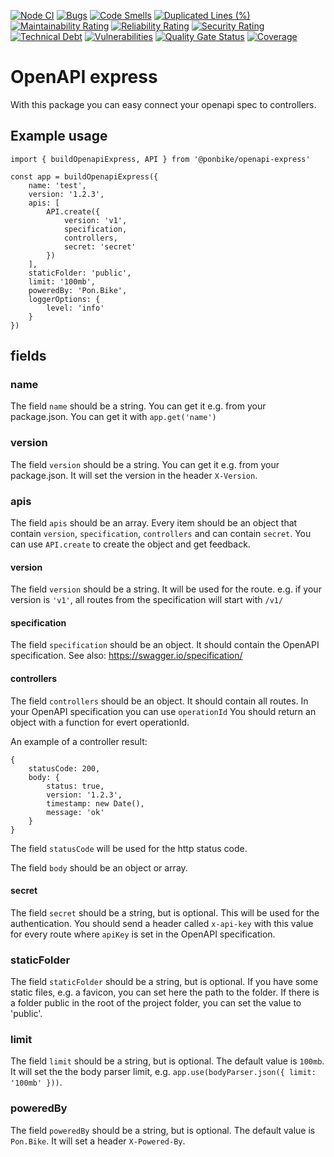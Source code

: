 [![Node CI][npm-image]][npm-url] [![Bugs][bugs-image]][bugs-url] [![Code Smells][code-smells-image]][code-smells-url] [![Duplicated Lines (%)][duplicate-lines-image]][duplicate-lines-url] [![Maintainability Rating][maintainability-rate-image]][maintainability-rate-url] [![Reliability Rating][reliability-rate-image]][reliability-rate-url] [![Security Rating][security-rate-image]][security-rate-url] [![Technical Debt][technical-debt-image]][technical-debt-url] [![Vulnerabilities][vulnerabilitiest-image]][vulnerabilitiest-url] [![Quality Gate Status][quality-gate-image]][quality-gate-url] [![Coverage][coverage-image]][coverage-url]

# OpenAPI express

With this package you can easy connect your openapi spec to controllers.

## Example usage

```
import { buildOpenapiExpress, API } from '@ponbike/openapi-express'

const app = buildOpenapiExpress({
    name: 'test',
    version: '1.2.3',
    apis: [
        API.create({
            version: 'v1',
            specification,
            controllers,
            secret: 'secret'
        })
    ],
    staticFolder: 'public',
    limit: '100mb',
    poweredBy: 'Pon.Bike',
    loggerOptions: {
        level: 'info'
    }
})
```

## fields

### name

The field `name` should be a string.
You can get it e.g. from your package.json.
You can get it with `app.get('name')`

### version

The field `version` should be a string.
You can get it e.g. from your package.json.
It will set the version in the header `X-Version`.

### apis

The field `apis` should be an array.
Every item should be an object that contain `version`, `specification`, `controllers` and can contain `secret`.
You can use `API.create` to create the object and get feedback.

#### version

The field `version` should be a string.
It will be used for the route.
e.g. if your version is `'v1'`, all routes from the specification will start with `/v1/`

#### specification

The field `specification` should be an object.
It should contain the OpenAPI specification.
See also: https://swagger.io/specification/

#### controllers

The field `controllers` should be an object.
It should contain all routes.
In your OpenAPI specification you can use `operationId`
You should return an object with a function for evert operationId.

An example of a controller result:
```
{
    statusCode: 200,
    body: {
        status: true,
        version: '1.2.3',
        timestamp: new Date(),
        message: 'ok'
    }
}
```

The field `statusCode` will be used for the http status code.

The field `body` should be an object or array.

#### secret

The field `secret` should be a string, but is optional.
This will be used for the authentication.
You should send a header called `x-api-key` with this value 
for every route where `apiKey` is set in the OpenAPI specification.

### staticFolder

The field `staticFolder` should be a string, but is optional.
If you have some static files, e.g. a favicon, you can set here the path to the folder.
If there is a folder public in the root of the project folder, you can set the value to 'public'.

### limit

The field `limit` should be a string, but is optional.
The default value is `100mb`.
It will set the the body parser limit, e.g. `app.use(bodyParser.json({ limit: '100mb' }))`.

### poweredBy

The field `poweredBy` should be a string, but is optional.
The default value is `Pon.Bike`.
It will set a header `X-Powered-By`.

[npm-url]: https://github.com/ponbike/openapi-express/actions/workflows/nodejs.yml
[npm-image]: https://github.com/ponbike/openapi-express/actions/workflows/nodejs.yml/badge.svg

[bugs-url]: https://sonarcloud.io/project/issues?id=ponbike_openapi-express&resolved=false&types=BUG
[bugs-image]: https://sonarcloud.io/api/project_badges/measure?project=ponbike_openapi-express&metric=bugs&token=9436b5f7e3253aa4fa251c41ab5ee65e585df0b8

[code-smells-url]: https://sonarcloud.io/project/issues?id=ponbike_openapi-express&resolved=false&types=CODE_SMELL
[code-smells-image]: https://sonarcloud.io/api/project_badges/measure?project=ponbike_openapi-express&metric=code_smells&token=9436b5f7e3253aa4fa251c41ab5ee65e585df0b8

[duplicate-lines-url]: https://sonarcloud.io/component_measures?id=ponbike_openapi-express&metric=duplicated_lines_density&view=list
[duplicate-lines-image]: https://sonarcloud.io/api/project_badges/measure?project=ponbike_openapi-express&metric=duplicated_lines_density&token=9436b5f7e3253aa4fa251c41ab5ee65e585df0b8

[maintainability-rate-url]: https://sonarcloud.io/project/issues?id=ponbike_openapi-express&resolved=false&types=CODE_SMELL
[maintainability-rate-image]: https://sonarcloud.io/api/project_badges/measure?project=ponbike_openapi-express&metric=sqale_rating&token=9436b5f7e3253aa4fa251c41ab5ee65e585df0b8

[reliability-rate-url]: https://sonarcloud.io/component_measures?id=ponbike_openapi-express&metric=Reliability
[reliability-rate-image]: https://sonarcloud.io/api/project_badges/measure?project=ponbike_openapi-express&metric=reliability_rating&token=9436b5f7e3253aa4fa251c41ab5ee65e585df0b8

[security-rate-url]: https://sonarcloud.io/project/security_hotspots?id=ponbike_openapi-express
[security-rate-image]: https://sonarcloud.io/api/project_badges/measure?project=ponbike_openapi-express&metric=security_rating&token=9436b5f7e3253aa4fa251c41ab5ee65e585df0b8

[technical-debt-url]: https://sonarcloud.io/component_measures?id=ponbike_openapi-express
[technical-debt-image]: https://sonarcloud.io/api/project_badges/measure?project=ponbike_openapi-express&metric=sqale_index&token=9436b5f7e3253aa4fa251c41ab5ee65e585df0b8

[vulnerabilitiest-url]: https://sonarcloud.io/project/issues?id=ponbike_openapi-express&resolved=false&types=VULNERABILITY
[vulnerabilitiest-image]: https://sonarcloud.io/api/project_badges/measure?project=ponbike_openapi-express&metric=vulnerabilities&token=9436b5f7e3253aa4fa251c41ab5ee65e585df0b8

[quality-gate-url]: https://sonarcloud.io/summary/new_code?id=ponbike_openapi-express
[quality-gate-image]: https://sonarcloud.io/api/project_badges/measure?project=ponbike_openapi-express&metric=alert_status&token=9436b5f7e3253aa4fa251c41ab5ee65e585df0b8

[coverage-url]: https://sonarcloud.io/component_measures?id=ponbike_openapi-express&metric=coverage&view=list
[coverage-image]: https://sonarcloud.io/api/project_badges/measure?project=ponbike_openapi-express&metric=coverage&token=9436b5f7e3253aa4fa251c41ab5ee65e585df0b8
